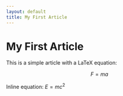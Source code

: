 ```yaml
---
layout: default
title: My First Article
---
```


# My First Article

This is a simple article with a LaTeX equation:

$$ F = ma $$

Inline equation: $E = mc^2$
